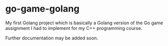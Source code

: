 # go-game-golang
My first Golang project which is basically a Golang version of the Go game assignment I had to implement for my C++ programming course.

Further documentation may be added soon.